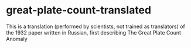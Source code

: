 # great-plate-count-translated
This is a translation (performed by scientists, not trained as translators) of the 1932 paper written in Russian, first describing The Great Plate Count Anomaly
